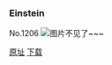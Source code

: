 ### Einstein
No.1206
![图片不见了~~~](https://imgs.xkcd.com/comics/einstein.png)

[原址](https://xkcd.com//1206) [下载](https://imgs.xkcd.com/comics/einstein.png)

